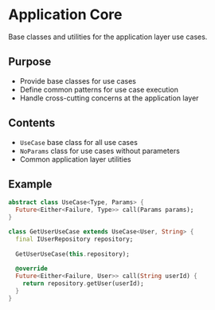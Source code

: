 # Application Core

Base classes and utilities for the application layer use cases.

## Purpose

- Provide base classes for use cases
- Define common patterns for use case execution
- Handle cross-cutting concerns at the application layer

## Contents

- `UseCase` base class for all use cases
- `NoParams` class for use cases without parameters
- Common application layer utilities

## Example

```dart
abstract class UseCase<Type, Params> {
  Future<Either<Failure, Type>> call(Params params);
}

class GetUserUseCase extends UseCase<User, String> {
  final IUserRepository repository;
  
  GetUserUseCase(this.repository);
  
  @override
  Future<Either<Failure, User>> call(String userId) {
    return repository.getUser(userId);
  }
}
```